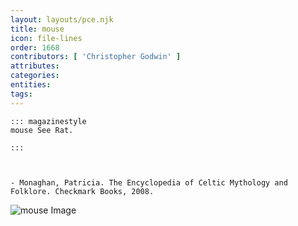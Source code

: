 ```yaml
---
layout: layouts/pce.njk
title: mouse
icon: file-lines
order: 1668
contributors: [ 'Christopher Godwin' ]
attributes:
categories:
entities:
tags:
---
```

``` tab [group1:Info]
::: magazinestyle
mouse See Rat.

:::
```
``` tab [group1:Attributes]
```
``` tab [group1:Entities]
```
``` tab [group1:Sources]
- Monaghan, Patricia. The Encyclopedia of Celtic Mythology and Folklore. Checkmark Books, 2008.
```
![mouse Image](https://upload.wikimedia.org/wikipedia/commons/thumb/0/0d/%D0%9C%D1%8B%D1%88%D1%8C_2.jpg/1200px-%D0%9C%D1%8B%D1%88%D1%8C_2.jpg)
